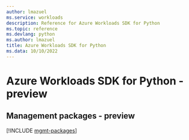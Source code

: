 ```yaml
---
author: lmazuel
ms.service: workloads
description: Reference for Azure Workloads SDK for Python
ms.topic: reference
ms.devlang: python
ms.author: lmazuel
title: Azure Workloads SDK for Python
ms.data: 10/10/2022
---
```

# Azure Workloads SDK for Python - preview

## Management packages - preview
[!INCLUDE [mgmt-packages](workloads-mgmt-index.md)]